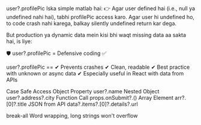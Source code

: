 user?.profilePic
Iska simple matlab hai:
👉 Agar user defined hai (i.e., null ya undefined nahi hai), tabhi profilePic access karo.
Agar user hi undefined ho, to code crash nahi karega, balkay silently undefined return kar dega.

But production ya dynamic data mein kisi bhi waqt missing data aa sakta hai, is liye:

🛡️ user?.profilePic = Defensive coding ✅

user?.profilePic ==
✔ Prevents crashes
✔ Clean, readable
✔ Best practice with unknown or async data
✔ Especially useful in React with data from APIs

Case	        Safe Access
Object Property	user?.name
Nested Object	user?.address?.city
Function Call	props.onSubmit?.()
Array Element	arr?.[0]?.title
JSON from API	data?.items?.[0]?.details?.url

break-all	Word wrapping, long strings won't overflow